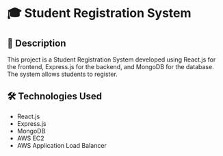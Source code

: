 # 🎓 Student Registration System

## 📝 Description
This project is a Student Registration System developed using React.js for the frontend, Express.js for the backend, and MongoDB for the database. The system allows students to register.

## 🛠️ Technologies Used
- React.js
- Express.js
- MongoDB
- AWS EC2
- AWS Application Load Balancer

